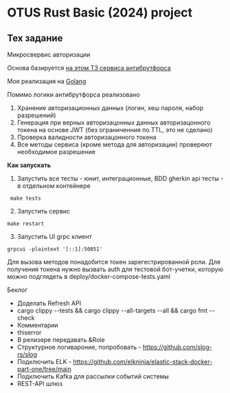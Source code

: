 # OTUS Rust Basic (2024) project

## Тех задание
Микросвервис авторизации

Основа базируется [на этом ТЗ сервиса антибрутфорса](https://github.com/OtusGolang/final_project/blob/master/01-anti-bruteforce.md)

Моя реализация на [Golang](https://github.com/MitrickX/otus-golang-2019-project-antibruteforce)


Помимо логики антибрутфорса реализовано
1) Хранение авторизационных данных (логин, хеш пароля, набор разрешений)
2) Генерация при верных авторизацонных данных авторизацонного токена на основе JWT (без ограниченния по TTL, это не сделано)
3) Проверка валидности авторизацонного токена
4) Все методы сервиса (кроме метода для авторизации) проверяют необходимое разрешение

**Как запускать**
1) Запустить все тесты - юнит, интеграционные, BDD gherkin api тесты - в отдельном контейнере

```
 make tests
```

2) Запустить сервис 

```
make restart
```

3) Запустить UI grpc клиент

```
grpcui -plaintext '[::1]:50051'
```

Для вызова методов понадобится токен зарегестрированной роли. Для получения токена нужно вызвать auth для тестовой бот-учетки, которую можно подглядеть в deploy/docker-compose-tests.yaml


Беклог
* Доделать Refresh API
* cargo clippy --tests && cargo clippy --all-targets --all && cargo fmt --check 
* Комментарии
* thiserror
* В релизере передавать &Role
* Структурное логивароние, попробовать - https://github.com/slog-rs/slog 
* Подключить ELK - https://github.com/elkninja/elastic-stack-docker-part-one/tree/main
* Подключить Kafka для рассылки событий системы
* REST-API шлюз 